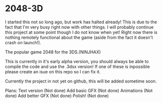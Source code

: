 2048-3D
=======

I started this not so long ago, but work has halted already! This is due to the fact that I'm very busy right now with other things. I will probably continue this project at some point though I do not know when yet! Right now there is nothing remotely functional about the game (aside from the fact it doesn't crash on launch!).

The popular game 2048 for the 3DS.(NINJHAX)

This is currently in it's early alpha version, you should always be able to compile the code and use the .3dsx version! If one of these is inpossible please create an isue on this repo so I can fix it.

Currently the project in not yet on github, this will be added sometime soon.

Plans:
Text version (Not done)
Add basic GFX (Not done)
Animations (Not done)
Add better GFX (Not done)
Polish! (Not done)
